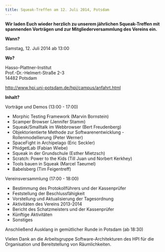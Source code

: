 ```yaml
---
title: Squeak-Treffen am 12. Juli 2014, Potsdam
---
```

**Wir laden Euch wieder herzlich zu unserem jährlichen Squeak-Treffen mit
spannenden Vorträgen und zur Mitgliederversammlung des Vereins ein.**

**Wann?**

Samstag, 12. Juli 2014 ab 13:00

**Wo?**

Hasso-Plattner-Institut
<br /> Prof.-Dr.-Helmert-Straße 2-3
<br /> 14482 Potsdam

<http://www.hpi.uni-potsdam.de/hpi/campus/anfahrt.html>

**Inhalt?**  

Vorträge und Demos (13:00 - 17:00)

- Morphic Testing Framework (Marvin Bornstein)
- Scamper Browser (Jennifer Stamm)
- Squeak/Smalltalk im Webbrowser (Bert Freudenberg)
- Objektorientierte Methode zur Softwarenentwicklung - Rollenmodellierung (Peter Werner)
- SpaceFight in Archipelago (Eric Seckler)
- PhidgetLab (Fabian Wiebe)
- Squeak in der Grundschule (Esther Mietzsch)
- Scratch: Power to the Kids (Till Juan und Norbert Kerkhey)
- Tools bauen in Squeak (Marcel Taeumel)
- Babelsberg (Tim Feigentreff)

Vereinsversammlung (17:00 - 18:00)

- Bestimmung des Protokollführers und der Kassenprüfer
- Feststellung der Beschlussfähigkeit
- Vorstellung und Aktualisierung der Tagesordnung
- Aktivitäten des Vereins 2013-2014
- Bericht des Schatzmeisters und der Kassenprüfer
- Künftige Aktivitäten
- Sonstiges

Anschließend Ausklang in gemütlicher Runde in Potsdam (ab 18:30)

Vielen Dank an die Arbeitsgruppe Software-Architekturen des HPI 
für die Organisation und Bereitstellung von Räumlichkeiten.
